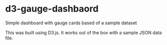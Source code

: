 # d3-gauge-dashbaord
Simple dashboard with gauge cards based of a sample dataset

This was built using D3.js. It works out of the box with a sample JSON data file. 
